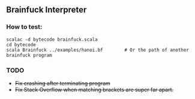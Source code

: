 ## Brainfuck Interpreter
### How to test:
	scalac -d bytecode brainfuck.scala
	cd bytecode
	scala Brainfuck ../examples/hanoi.bf		# Or the path of another brainfuck program

### TODO
* ~~Fix crashing after terminating program~~
* ~~Fix Stack Overflow when matching brackets are super far apart.~~
